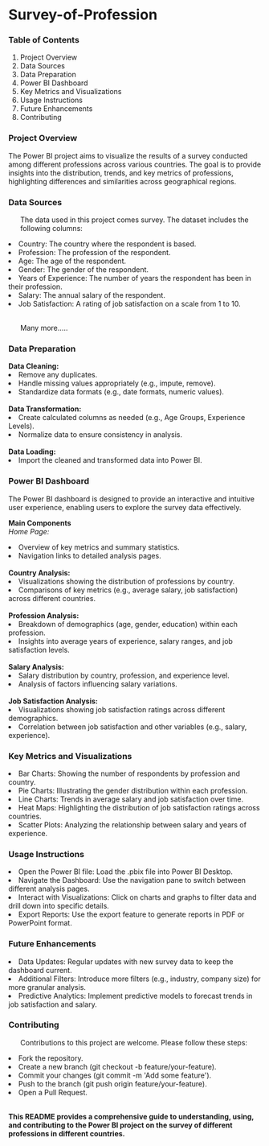 <h1>Survey-of-Profession </h1>
<h3>Table of Contents</h3>
<ol type = "1">
<li>Project Overview</li>
<li>Data Sources</li>
<li>Data Preparation</li>
<li>Power BI Dashboard</li>
<li>Key Metrics and Visualizations</li>
<li>Usage Instructions</li>
<li>Future Enhancements</li>
<li>Contributing</li>

</ol>

<h3>Project Overview</h3>
<p>The Power BI project aims to visualize the results of a survey conducted among different professions across various countries. The goal is to provide insights into the distribution, trends, and key metrics of professions, highlighting differences and similarities across geographical regions.</p>

<h3>Data Sources</h3>
<ul>The data used in this project comes survey. The dataset includes the following columns:</ul>

<li>Country: The country where the respondent is based.</li>
<li>Profession: The profession of the respondent.</li>
<li>Age: The age of the respondent.</li>
<li>Gender: The gender of the respondent.</li>
<li>Years of Experience: The number of years the respondent has been in their profession.</li>
<li>Salary: The annual salary of the respondent.</li>
<li>Job Satisfaction: A rating of job satisfaction on a scale from 1 to 10.</li> </br>
<ul>Many more.....</ul>
<h3>Data Preparation</h3>
<b>Data Cleaning:</b>

<li>Remove any duplicates.</li>
<li>Handle missing values appropriately (e.g., impute, remove).</li>
<li>Standardize data formats (e.g., date formats, numeric values).</li></br>
<b>Data Transformation:</b>

<li>Create calculated columns as needed (e.g., Age Groups, Experience Levels).</li>
<li>Normalize data to ensure consistency in analysis.</li> </br>
<b>Data Loading:</b>
<li>Import the cleaned and transformed data into Power BI.</li>
<h3>Power BI Dashboard</h3>
<p>The Power BI dashboard is designed to provide an interactive and intuitive user experience, enabling users to explore the survey data effectively.</p>

<b>Main Components</b> </br>
<i>Home Page:</i>

<li>Overview of key metrics and summary statistics.</li>
<li>Navigation links to detailed analysis pages.</li></br>
<b>Country Analysis:</b>

<li>Visualizations showing the distribution of professions by country.</li>
<li>Comparisons of key metrics (e.g., average salary, job satisfaction) across different countries.</li> </br>
<b>Profession Analysis:</b>

<li>Breakdown of demographics (age, gender, education) within each profession.</li>
<li>Insights into average years of experience, salary ranges, and job satisfaction levels.</li> </br>
<b>Salary Analysis:</b>

<li>Salary distribution by country, profession, and experience level.</li>
<li>Analysis of factors influencing salary variations.</li> </br>
<b>Job Satisfaction Analysis:</b>

<li>Visualizations showing job satisfaction ratings across different demographics.</li>
<li>Correlation between job satisfaction and other variables (e.g., salary, experience).</li>
<h3>Key Metrics and Visualizations</h3>
<li>Bar Charts: Showing the number of respondents by profession and country.</li>
<li>Pie Charts: Illustrating the gender distribution within each profession.</li>
<li>Line Charts: Trends in average salary and job satisfaction over time.</li>
<li>Heat Maps: Highlighting the distribution of job satisfaction ratings across countries.</li>
<li>Scatter Plots: Analyzing the relationship between salary and years of experience.</li>
<h3>Usage Instructions</h3>
<li>Open the Power BI file: Load the .pbix file into Power BI Desktop.</li>
<li>Navigate the Dashboard: Use the navigation pane to switch between different analysis pages.</li>
<li>Interact with Visualizations: Click on charts and graphs to filter data and drill down into specific details.</li>
<li>Export Reports: Use the export feature to generate reports in PDF or PowerPoint format.</li>
<h3>Future Enhancements</h3>
<li>Data Updates: Regular updates with new survey data to keep the dashboard current.</li>
<li>Additional Filters: Introduce more filters (e.g., industry, company size) for more granular analysis.</li>
<li>Predictive Analytics: Implement predictive models to forecast trends in job satisfaction and salary.</li>
<h3>Contributing</h3>
<ul>Contributions to this project are welcome. Please follow these steps:</ul>

<li>Fork the repository.</li>
<li>Create a new branch (git checkout -b feature/your-feature).</li>
<li>Commit your changes (git commit -m 'Add some feature').</li>
<li>Push to the branch (git push origin feature/your-feature).</li>
<li>Open a Pull Request.</li>
</br>


<b>This README provides a comprehensive guide to understanding, using, and contributing to the Power BI project on the survey of different professions in different countries. </b>
